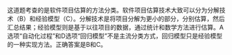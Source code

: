 这道题考查的是软件项目估算的方法分类。软件项目估算技术大致可以分为分解技术（B）和经验模型（C）。分解技术是将项目分解为更小的部分，分别估算，然后汇总结果；经验模型则是基于以往项目的数据，通过统计和数学方法进行估算。A选项“自动化过程”和D选项“回归模型”不是主流分类方式，回归模型只是经验模型的一种实现方法。正确答案是B和C。